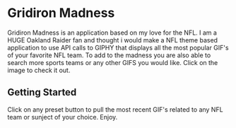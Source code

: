 # Gridiron Madness

Gridiron Madness is an application based on my love for the NFL. I am a HUGE Oakland Raider fan
 and thought i would make a NFL theme based application to use API calls to GIPHY that 
 displays all the most popular GIF's of your favorite NFL team. To add to the madness you are 
 also able to search more sports teams or any other GIFS you would like. Click on the image to check it out.

## Getting Started

Click on any preset button to pull the most recent GIF's related to any NFL team or sunject 
of your choice. Enjoy.









